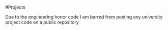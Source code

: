 #Projects


Due to the engineering honor code I am barred from posting any university project code on a public repository
